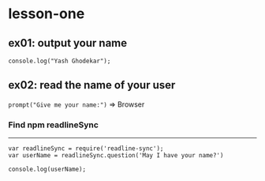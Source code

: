 # lesson-one

## ex01: output your name
    console.log("Yash Ghodekar");

## ex02: read the name of your user
`prompt("Give me your name:")` => Browser

### Find npm readlineSync
---

    var readlineSync = require('readline-sync');
    var userName = readlineSync.question('May I have your name?')

```
console.log(userName);
```